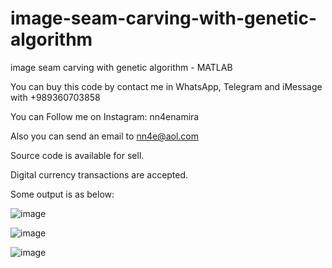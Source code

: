 # image-seam-carving-with-genetic-algorithm
image seam carving with genetic algorithm - MATLAB

You can buy this code by contact me in WhatsApp, Telegram and iMessage with +989360703858

You can Follow me on Instagram: nn4enamira

Also you can send an email to nn4e@aol.com

Source code is available for sell.

Digital currency transactions are accepted.

Some output is as below:

![image](https://github.com/user-attachments/assets/e2be71c4-704e-4f8b-93fd-f2b184921c36)

![image](https://github.com/user-attachments/assets/78cb6fd2-bc41-4fb7-b55b-ed0711993ba2)

![image](https://github.com/user-attachments/assets/fe39fff0-8493-4511-8447-aa39559595fe)



